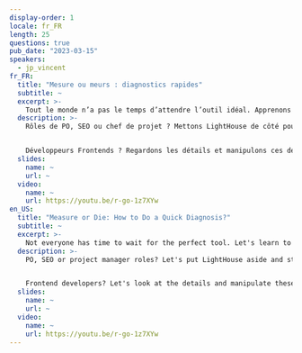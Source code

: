```yaml
---
display-order: 1
locale: fr_FR
length: 25
questions: true
pub_date: "2023-03-15"
speakers:
  - jp_vincent
fr_FR:
  title: "Mesure ou meurs : diagnostics rapides"
  subtitle: ~
  excerpt: >-
    Tout le monde n’a pas le temps d’attendre l’outil idéal. Apprenons à diagnostiquer avec les outils que nous avons sous la main.
  description: >-
    Rôles de PO, SEO ou chef de projet ? Mettons LightHouse de côté pour partir sur des outils plus précis permettant d'orienter vos développeurs et de juger de la performance en sortie. À ce niveau, le calibrage de Webpagetest ou Chrome DevTools et leur lecture attentive vous permettront d'avoir un pilotage réaliste des projets.


    Développeurs Frontends ? Regardons les détails et manipulons ces deux outils d'experts. Bonus pour les applications JS lourdes : les outils et méthodes pour alléger le frontend.
  slides:
    name: ~
    url: ~
  video:
    name: ~
    url: https://youtu.be/r-go-1z7XYw
en_US:
  title: "Measure or Die: How to Do a Quick Diagnosis?"
  subtitle: ~
  excerpt: >-
    Not everyone has time to wait for the perfect tool. Let's learn to diagnose with the tools we have at hand.
  description: >-
    PO, SEO or project manager roles? Let's put LightHouse aside and start with more precise tools to guide your developers and judge output performance. At this level, calibrating Webpagetest or Chrome DevTools and reading them carefully will allow you to have realistic project management.


    Frontend developers? Let's look at the details and manipulate these two expert tools. Bonus for heavy JS applications: tools and methods to lighten the frontend.
  slides:
    name: ~
    url: ~
  video:
    name: ~
    url: https://youtu.be/r-go-1z7XYw
---
```

